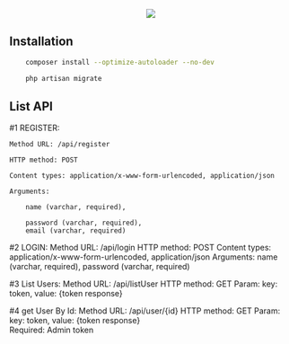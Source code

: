 <p align="center"><img src="https://laravel.com/assets/img/components/logo-laravel.svg"></p>

</p>

## Installation

```bash
    composer install --optimize-autoloader --no-dev
```
```bash
    php artisan migrate
```

## List API

#1 REGISTER:

    Method URL: /api/register
    
    HTTP method: POST
    
    Content types: application/x-www-form-urlencoded, application/json
    
    Arguments: 
    
        name (varchar, required), 
        
        password (varchar, required), 
        email (varchar, required)

#2 LOGIN:
    Method URL: /api/login
    HTTP method: POST
    Content types: application/x-www-form-urlencoded, application/json
    Arguments: 
        name (varchar, required), 
        password (varchar, required)
        
#3 List Users:
    Method URL: /api/listUser
    HTTP method: GET
    Param: 
        key: token, value: {token response}
     
#4 get User By Id:
    Method URL: /api/user/{id}
    HTTP method: GET
    Param: 
        key: token, value: {token response}     
    Required: Admin token
     


